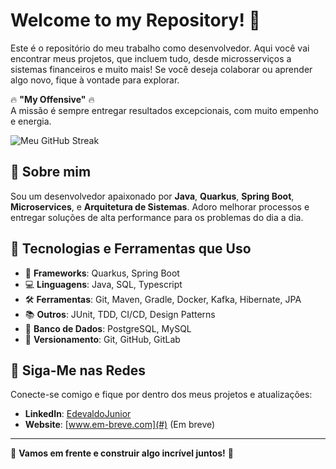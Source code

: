 # Welcome to my Repository! 🚀

Este é o repositório do meu trabalho como desenvolvedor. Aqui você vai encontrar meus projetos, que incluem tudo, desde microsserviços a sistemas financeiros e muito mais! Se você deseja colaborar ou aprender algo novo, fique à vontade para explorar.

🔥 **"My Offensive"** 🔥  
A missão é sempre entregar resultados excepcionais, com muito empenho e energia.

<img src="https://github-readme-streak-stats.herokuapp.com/?user=EdevaldoJunior18" alt="Meu GitHub Streak" />

## 🌟 Sobre mim

Sou um desenvolvedor apaixonado por **Java**, **Quarkus**, **Spring Boot**, **Microservices**, e **Arquitetura de Sistemas**. Adoro melhorar processos e entregar soluções de alta performance para os problemas do dia a dia.

## 🚀 Tecnologias e Ferramentas que Uso
- 🔧 **Frameworks**: Quarkus, Spring Boot
- 💻 **Linguagens**: Java, SQL, Typescript
- 🛠️ **Ferramentas**: Git, Maven, Gradle, Docker, Kafka, Hibernate, JPA 
- 📚 **Outros**: JUnit, TDD, CI/CD, Design Patterns
- 🏦 **Banco de Dados**: PostgreSQL, MySQL
- 🔄 **Versionamento**: Git, GitHub, GitLab

## 📣 Siga-Me nas Redes

Conecte-se comigo e fique por dentro dos meus projetos e atualizações:

- **LinkedIn**: [EdevaldoJunior](https://www.linkedin.com/in/edevaldo-junior-4043a515a/)
- **Website**: [www.em-breve.com](#) (Em breve)

---

🚀 **Vamos em frente e construir algo incrível juntos!** 🚀